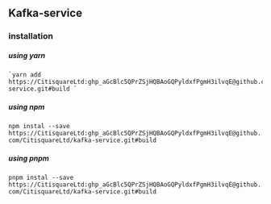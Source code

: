 ## Kafka-service

### installation
##### using yarn 
    `yarn add https://CitisquareLtd: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@github.com/CitisquareLtd/kafka-service.git#build `

##### using npm 
   `npm instal --save https://CitisquareLtd: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@github.com/CitisquareLtd/kafka-service.git#build`

##### using pnpm 
   `pnpm instal --save https://CitisquareLtd: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@github.com/CitisquareLtd/kafka-service.git#build`   